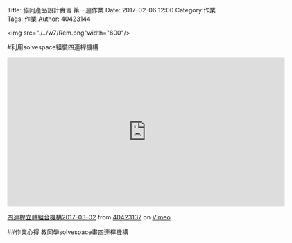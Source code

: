 Title: 協同產品設計實習 第一週作業
Date: 2017-02-06 12:00
Category:作業
Tags: 作業
Author: 40423144

<img src="./../w7/Rem.png"width="600"/>

<!-- PELICAN_END_SUMMARY -->

#利用solvespace組裝四連桿機構
<iframe src="https://player.vimeo.com/video/206347188" width="640" height="344" frameborder="0" webkitallowfullscreen mozallowfullscreen allowfullscreen></iframe>
<p><a href="https://vimeo.com/206347188">四連桿立體組合機構2017-03-02</a> from <a href="https://vimeo.com/user45109608">40423137</a> on <a href="https://vimeo.com">Vimeo</a>.</p>
##作業心得
教同學solvespace畫四連桿機構